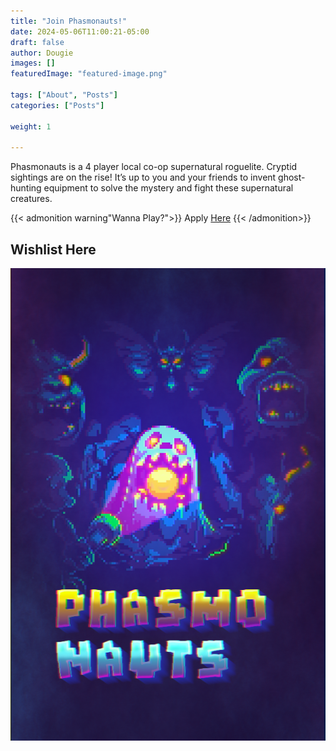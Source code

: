 ```yaml
---
title: "Join Phasmonauts!"
date: 2024-05-06T11:00:21-05:00
draft: false
author: Dougie
images: []
featuredImage: "featured-image.png"

tags: ["About", "Posts"]
categories: ["Posts"]

weight: 1

---
```


Phasmonauts is a 4 player local co-op supernatural roguelite. Cryptid sightings are on the rise! It’s up to you and your friends to invent ghost-hunting equipment to solve the mystery and fight these supernatural creatures.

<!--more-->


{{< admonition warning"Wanna Play?">}}
Apply [Here](https://store.steampowered.com/app/2654210/Phasmonauts/)
{{< /admonition>}}
## Wishlist Here
[![Wishlist](/images/phasmonauts-vertical.png)](https://store.steampowered.com/app/2654210/Phasmonauts/)


